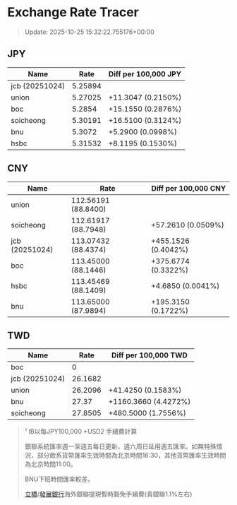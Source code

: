 # Exchange Rate Tracer

> Update: 2025-10-25 15:32:22.755176+00:00

## JPY

| Name           |    Rate | Diff per 100,000 JPY   |
|----------------|---------|------------------------|
| jcb (20251024) | 5.25894 |                        |
| union          | 5.27025 | +11.3047 (0.2150%)     |
| boc            | 5.2854  | +15.1550 (0.2876%)     |
| soicheong      | 5.30191 | +16.5100 (0.3124%)     |
| bnu            | 5.3072  | +5.2900 (0.0998%)      |
| hsbc           | 5.31532 | +8.1195 (0.1530%)      |

## CNY

| Name           | Rate                | Diff per 100,000 CNY   |
|----------------|---------------------|------------------------|
| union          | 112.56191	(88.8400) |                        |
| soicheong      | 112.61917	(88.7948) | +57.2610 (0.0509%)     |
| jcb (20251024) | 113.07432	(88.4374) | +455.1526 (0.4042%)    |
| boc            | 113.45000	(88.1446) | +375.6774 (0.3322%)    |
| hsbc           | 113.45469	(88.1409) | +4.6850 (0.0041%)      |
| bnu            | 113.65000	(87.9894) | +195.3150 (0.1722%)    |

## TWD

| Name           |    Rate | Diff per 100,000 TWD   |
|----------------|---------|------------------------|
| boc            |  0      |                        |
| jcb (20251024) | 26.1682 |                        |
| union          | 26.2096 | +41.4250 (0.1583%)     |
| bnu            | 27.37   | +1160.3660 (4.4272%)   |
| soicheong      | 27.8505 | +480.5000 (1.7556%)    |


> ¹ IB以每JPY100,000 +USD2 手續費計算
>
> 銀聯系統匯率週一至週五每日更新，週六周日延用週五匯率。如無特殊情況，部分歐系貨幣匯率生效時間為北京時間16:30，其他貨幣匯率生效時間為北京時間11:00。
>
> BNU下班時間匯率較差。
>
> [立橋](https://www.wlbank.com.mo/uploads/ueditor/file/20181211/1544536513900230.pdf)/[發展銀行](https://www.mdb.com.mo/Service_Charges_20230728.pdf)海外銀聯提現暫時豁免手續費(貴銀聯1.1%左右)

